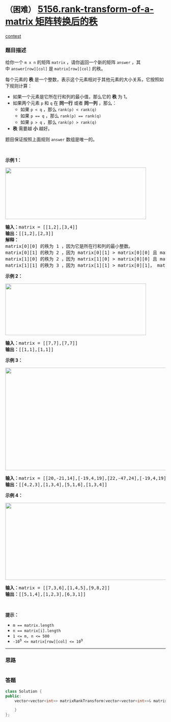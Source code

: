 # `（困难）` [5156.rank-transform-of-a-matrix 矩阵转换后的秩](https://leetcode-cn.com/problems/rank-transform-of-a-matrix/)

[contest](https://leetcode-cn.com/contest/weekly-contest-212/problems/rank-transform-of-a-matrix/)

### 题目描述
<p>给你一个&nbsp;<code>m x n</code>&nbsp;的矩阵 <code>matrix</code>&nbsp;，请你返回一个新的矩阵<em>&nbsp;</em><code>answer</code>&nbsp;，其中<em>&nbsp;</em><code>answer[row][col]</code>&nbsp;是&nbsp;<code>matrix[row][col]</code>&nbsp;的秩。</p>

<p>每个元素的&nbsp;<b>秩</b>&nbsp;是一个整数，表示这个元素相对于其他元素的大小关系，它按照如下规则计算：</p>

<ul>
	<li>如果一个元素是它所在行和列的最小值，那么它的 <strong>秩</strong>&nbsp;为 1。</li>
	<li>如果两个元素&nbsp;<code>p</code> 和&nbsp;<code>q</code>&nbsp;在 <strong>同一行</strong>&nbsp;或者 <strong>同一列</strong>&nbsp;，那么：
	<ul>
		<li>如果&nbsp;<code>p &lt; q</code> ，那么&nbsp;<code>rank(p) &lt; rank(q)</code></li>
		<li>如果&nbsp;<code>p == q</code>&nbsp;，那么&nbsp;<code>rank(p) == rank(q)</code></li>
		<li>如果&nbsp;<code>p &gt; q</code>&nbsp;，那么&nbsp;<code>rank(p) &gt; rank(q)</code></li>
	</ul>
	</li>
	<li><b>秩</b>&nbsp;需要越 <strong>小</strong>&nbsp;越好。</li>
</ul>

<p>题目保证按照上面规则&nbsp;<code>answer</code>&nbsp;数组是唯一的。</p>

<p>&nbsp;</p>

<p><strong>示例 1：</strong></p>
<img style="width: 442px; height: 162px;" src="https://assets.leetcode-cn.com/aliyun-lc-upload/uploads/2020/10/25/rank1.jpg" alt="">
<pre><b>输入：</b>matrix = [[1,2],[3,4]]
<b>输出：</b>[[1,2],[2,3]]
<strong>解释：</strong>
matrix[0][0] 的秩为 1 ，因为它是所在行和列的最小整数。
matrix[0][1] 的秩为 2 ，因为 matrix[0][1] &gt; matrix[0][0] 且 matrix[0][0] 的秩为 1 。
matrix[1][0] 的秩为 2 ，因为 matrix[1][0] &gt; matrix[0][0] 且 matrix[0][0] 的秩为 1 。
matrix[1][1] 的秩为 3 ，因为 matrix[1][1] &gt; matrix[0][1]， matrix[1][1] &gt; matrix[1][0] 且 matrix[0][1] 和 matrix[1][0] 的秩都为 2 。
</pre>

<p><strong>示例 2：</strong></p>
<img style="width: 442px; height: 162px;" src="https://assets.leetcode-cn.com/aliyun-lc-upload/uploads/2020/10/25/rank2.jpg" alt="">
<pre><b>输入：</b>matrix = [[7,7],[7,7]]
<b>输出：</b>[[1,1],[1,1]]
</pre>

<p><strong>示例 3：</strong></p>
<img style="width: 601px; height: 322px;" src="https://assets.leetcode-cn.com/aliyun-lc-upload/uploads/2020/10/25/rank3.jpg" alt="">
<pre><b>输入：</b>matrix = [[20,-21,14],[-19,4,19],[22,-47,24],[-19,4,19]]
<b>输出：</b>[[4,2,3],[1,3,4],[5,1,6],[1,3,4]]
</pre>

<p><strong>示例 4：</strong></p>
<img style="width: 601px; height: 242px;" src="https://assets.leetcode-cn.com/aliyun-lc-upload/uploads/2020/10/25/rank4.jpg" alt="">
<pre><b>输入：</b>matrix = [[7,3,6],[1,4,5],[9,8,2]]
<b>输出：</b>[[5,1,4],[1,2,3],[6,3,1]]
</pre>

<p>&nbsp;</p>

<p><strong>提示：</strong></p>

<ul>
	<li><code>m == matrix.length</code></li>
	<li><code>n == matrix[i].length</code></li>
	<li><code>1 &lt;= m, n &lt;= 500</code></li>
	<li><code>-10<sup>9</sup> &lt;= matrix[row][col] &lt;= 10<sup>9</sup></code></li>
</ul>


---
### 思路
```
```



### 答题
``` C++
class Solution {
public:
    vector<vector<int>> matrixRankTransform(vector<vector<int>>& matrix) {

    }
};
```




